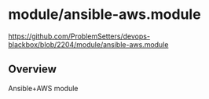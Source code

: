 # module/ansible-aws.module

https://github.com/ProblemSetters/devops-blackbox/blob/2204/module/ansible-aws.module

## Overview

Ansible+AWS module


